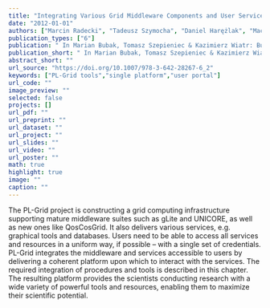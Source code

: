```yaml
---
title: "Integrating Various Grid Middleware Components and User Services into a Single Platform"
date: "2012-01-01"
authors: ["Marcin Radecki", "Tadeusz Szymocha", "Daniel Harężlak", "Maciej Pawlik", "Jakub Andrzejewski", "Wojciech Ziajka", "Marcin Szelc"]
publication_types: ["6"]
publication: " In Marian Bubak, Tomasz Szepieniec & Kazimierz Wiatr: Building a National Distributed E-Infrastructure–PL-Grid: Scientific and Technical Achievements. 6  15--26. Berlin, Heidelberg: Springer https://doi.org/10.1007/978-3-642-28267-6_2. ISBN: 978-3-642-28267-6"
publication_short: " In Marian Bubak, Tomasz Szepieniec & Kazimierz Wiatr: Building a National Distributed E-Infrastructure–PL-Grid: Scientific and Technical Achievements. 6  15--26. Berlin, Heidelberg: Springer https://doi.org/10.1007/978-3-642-28267-6_2. ISBN: 978-3-642-28267-6"
abstract_short: ""
url_source: "https://doi.org/10.1007/978-3-642-28267-6_2"
keywords: ["PL-Grid tools","single platform","user portal"]
url_code: ""
image_preview: ""
selected: false
projects: []
url_pdf: ""
url_preprint: ""
url_dataset: ""
url_project: ""
url_slides: ""
url_video: ""
url_poster: ""
math: true
highlight: true
image: ""
caption: ""
---
```

The PL-Grid project is constructing a grid computing infrastructure supporting mature middleware suites such as gLite and UNICORE, as well as new ones like QosCosGrid. It also delivers various services, e.g. graphical tools and databases. Users need to be able to access all services and resources in a uniform way, if possible – with a single set of credentials. PL-Grid integrates the middleware and services accessible to users by delivering a coherent platform upon which to interact with the services. The required integration of procedures and tools is described in this chapter. The resulting platform provides the scientists conducting research with a wide variety of powerful tools and resources, enabling them to maximize their scientific potential.

